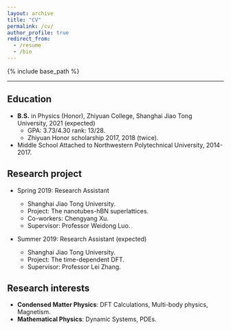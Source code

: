 ```yaml
---
layout: archive
title: "CV"
permalink: /cv/
author_profile: true
redirect_from:
  - /resume
  - /bio
---
```


{% include base_path %}

***
## Education
* **B.S.** in Physics (Honor), Zhiyuan College, Shanghai Jiao Tong University, 2021 (expected)
  * GPA: 3.73/4.30 rank: 13/28.
  * Zhiyuan Honor scholarship 2017, 2018 (twice).
* Middle School Attached to Northwestern Polytechnical University, 2014-2017.

## Research project
* Spring 2019: Research Assistant
  * Shanghai Jiao Tong University.
  * Project: The nanotubes-hBN superlattices.
  * Co-workers: Chengyang Xu.
  * Supervisor: Professor Weidong Luo.

* Summer 2019: Research Assistant (expected)
  * Shanghai Jiao Tong University.
  * Project: The time-dependent DFT.
  * Supervisor: Professor Lei Zhang.

## Research interests
* **Condensed Matter Physics**: DFT Calculations, Multi-body physics, Magnetism.
* **Mathematical Physics**: Dynamic Systems, PDEs.

<!-- Skills
======
* English 
* Skill 2
  * Sub-skill 2.1
  * Sub-skill 2.2
  * Sub-skill 2.3
* Skill 3 -->

<!-- Publications
======
  <ul>{% for post in site.publications %}
    {% include archive-single-cv.html %}
  {% endfor %}</ul> -->

<!-- Talks
======
  <ul>{% for post in site.talks %}
    {% include archive-single-talk-cv.html %}
  {% endfor %}</ul>

Teaching
======
  <ul>{% for post in site.teaching %}
    {% include archive-single-cv.html %}
  {% endfor %}</ul> -->

<!-- Service and leadership
======
* Currently signed in to 43 different slack teams -->
